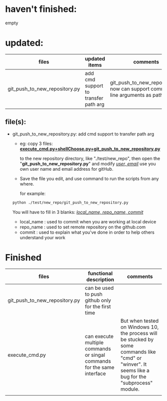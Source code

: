 # haven't finished:

empty

# updated:

| files                         | updated items                        | comments                                 |
| ----------------------------- | ------------------------------------ | ---------------------------------------- |
| git_push_to_new_repository.py | add cmd support to transfer path arg | git_push_to_new_repository.py now can support command line arguments as path |

## file(s):

- git_push_to_new_repository.py: add cmd support to transfer path arg

  - eg: copy 3 files: **<u>execute_cmd.py+shellChoose.py+git_push_to_new_repository.py</u>**

     to the new repository directory, like "./test/new_repo",  then open the "**git_push_to_new_repository.py**" and modify <u>*user, email*</u> use you own user name and email address for gitHub. 

  - Save the file you edit, and use command to run the scripts from any where.

    for example:

  ```bash
  python ./test/new_repo/git_push_to_new_repository.py
  ```

  You will have to fill in 3 blanks: <u>*local_name, repo_name, commit*</u> 

  - local_name  : used to commit when you are working at local device
  - repo_name : used to set remote repository on the github.com
  - commit : used to explain what you've done in order to help others understand your work

# Finished

| files                         | functional description                   | comments                                 |
| ----------------------------- | ---------------------------------------- | ---------------------------------------- |
| git_push_to_new_repository.py | can be used to push github only for the first time |                                          |
| execute_cmd.py                | can execute multiple commands or singal commands for the same interface | But when tested on Windows 10, the process will be stucked by some commands like "cmd" or "winver". It seems like a bug for the "subprocess" module. |
|                               |                                          |                                          |


